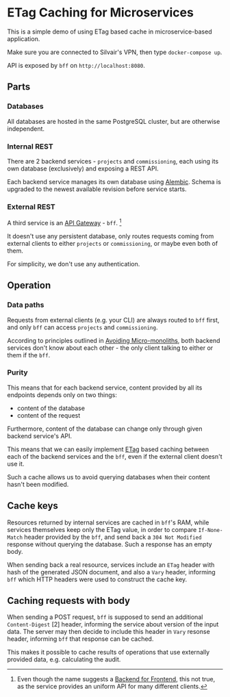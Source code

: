 # ETag Caching for Microservices

This is a simple demo of using ETag based cache in microservice-based application.

Make sure you are connected to Silvair's VPN, then type `docker-compose up`.

API is exposed by `bff` on `http://localhost:8080`.

## Parts

### Databases

All databases are hosted in the same PostgreSQL cluster, but are otherwise
independent.

### Internal REST

There are 2 backend services - `projects` and `commissioning`, each using its
own database (exclusively) and exposing a REST API.

Each backend service manages its own database using
[Alembic](https://alembic.sqlalchemy.org/en/latest/). Schema is upgraded to the
newest available revision before service starts.

### External REST

A third service is an [API
Gateway](https://microservices.io/patterns/apigateway.html) - `bff`. [^1]

It doesn't use any persistent database, only routes requests coming from
external clients to either `projects` or `commissioning`, or maybe even both of
them.

For simplicity, we don't use any authentication.

[^1]: Even though the name suggests a [Backend for
  Frontend](https://learn.microsoft.com/en-us/azure/architecture/patterns/backends-for-frontends),
  this not true, as the service provides an uniform API for many different clients.

## Operation

### Data paths

Requests from external clients (e.g. your CLI) are always routed to `bff`
first, and only `bff` can access `projects` and `commissioning`.

According to principles outlined in
[Avoiding Micro-monoliths](https://slides.com/khorne/micro-monolith), both
backend services don't know about each other - the only client talking to
either or them if the `bff`.

### Purity

This means that for each backend service, content provided by all its endpoints depends
only on two things:
 - content of the database
 - content of the request

Furthermore, content of the database can change only through given backend service's API.

This means that we can easily implement
[ETag](https://developer.mozilla.org/en-US/docs/Web/HTTP/Headers/ETag) based
caching between each of the backend services and the `bff`, even if the
external client doesn't use it.

Such a cache allows us to avoid querying databases when their content hasn't been
modified.

## Cache keys

Resources returned by internal services are cached in `bff`'s RAM, while services themselves keep only the
ETag value, in order to compare `If-None-Match` header provided by the `bff`, and send back a `304 Not
Modified` response without querying the database. Such a response has an empty body.

When sending back a real resource, services include an `ETag` header with hash of the generated JSON document,
and also a `Vary` header, informing `bff` which HTTP headers were used to construct the cache key.

## Caching requests with body

When sending a POST request, `bff` is supposed to send an additional `Content-Digest` [2] header,
informing the service about version of the input data. The server may then decide to include this header in
`Vary` resonse header, informing `bff` that response can be cached.

This makes it possible to cache results of operations that use externally provided data, e.g. calculating the
audit.

[^2]: https://httpwg.org/http-extensions/draft-ietf-httpbis-digest-headers.html#content-digest
